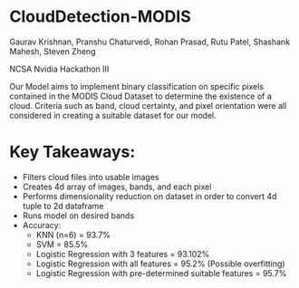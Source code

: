 # CloudDetection-MODIS
Gaurav Krishnan, Pranshu Chaturvedi, Rohan Prasad, Rutu Patel, Shashank Mahesh, Steven Zheng

NCSA Nvidia Hackathon III

Our Model aims to implement binary classification on specific pixels contained in the MODIS Cloud Dataset to determine the existence of a cloud. Criteria such as band, cloud certainty, and pixel orientation were all considered in creating a suitable dataset for our model. 

# Key Takeaways:

  - Filters cloud files into usable images
  - Creates 4d array of images, bands, and each pixel
  - Performs dimensionality reduction on dataset in order to convert 4d tuple to 2d dataframe
  - Runs model on desired bands
  - Accuracy:  
    - KNN (n=6) = 93.7%
    - SVM = 85.5%
    - Logistic Regression with 3 features = 93.102%
    - Logistic Regression with all features = 95.2% (Possible overfitting)
    - Logistic Regression with pre-determined suitable features = 95.7%
        



